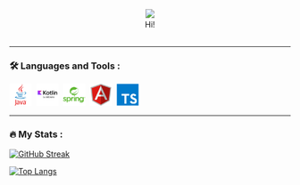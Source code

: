 <div id="header" align="center">
  <img src="https://media.giphy.com/media/MT5UUV1d4CXE2A37Dg/giphy.gif" width="100"/>
</div>
<div align="center">
  <label>Hi!</label>
</div>
<div id="counter" align="center">
  <img src="https://komarev.com/ghpvc/?username=CoolPotatoStas&style=flat-square&color=green" alt=""/>
</div>

---

### :hammer_and_wrench: Languages and Tools :
<div id="dev-tools">
  <img src="https://github.com/devicons/devicon/blob/master/icons/java/java-original-wordmark.svg" title="JAVA" alt="AWS" width="40" height="40"/>&nbsp;
  <img src="https://github.com/devicons/devicon/blob/master/icons/kotlin/kotlin-original-wordmark.svg" title="KOTLIN" alt="AWS" width="40" height="40"/>&nbsp;
  <img src="https://github.com/devicons/devicon/blob/master/icons/spring/spring-original-wordmark.svg" title="SPRING" alt="AWS" width="40" height="40"/>&nbsp;
  <img src="https://github.com/devicons/devicon/blob/master/icons/angularjs/angularjs-original.svg" title="ANGULAR" alt="AWS" width="40" height="40"/>&nbsp;
  <img src="https://github.com/devicons/devicon/blob/master/icons/typescript/typescript-original.svg" title="TYPE_SCRIPT" alt="AWS" width="40" height="40"/>&nbsp;
</div>

---

### :fire: My Stats :
[![GitHub Streak](http://github-readme-streak-stats.herokuapp.com?user=CoolPotatoStas&theme=dark&background=000000)](https://git.io/streak-stats)

[![Top Langs](https://github-readme-stats.vercel.app/api/top-langs/?username=CoolPotatoStas&layout=compact&theme=vision-friendly-dark)](https://github.com/anuraghazra/github-readme-stats)
